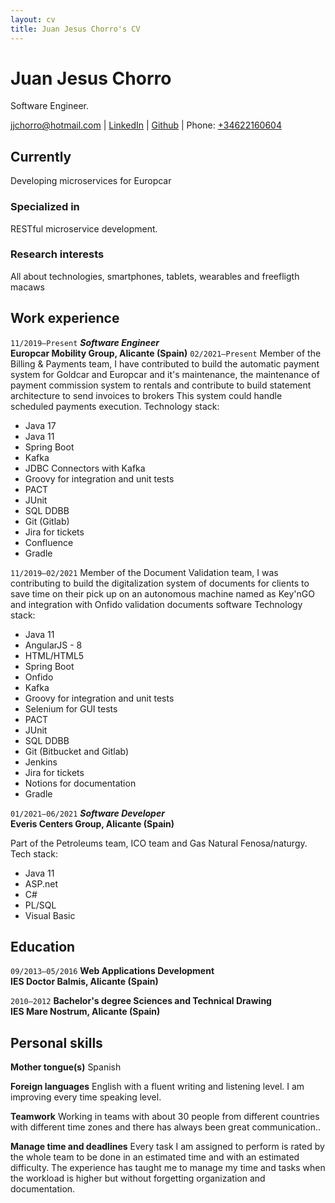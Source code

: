 ```yaml
---
layout: cv
title: Juan Jesus Chorro's CV
---
```

# Juan Jesus Chorro
Software Engineer.

<div id="webaddress">
<a href="jjchorro@hotmail.com">jjchorro@hotmail.com</a> | <a href="https://www.linkedin.com/in/juan-jesus-chorro-monllor-a13a38131" target="_blank">LinkedIn</a> | <a href="https://github.com/jjchorro" target="_blank">Github</a> | Phone: <a href="tel:+34622160604">+34622160604</a>
</div>


## Currently

Developing microservices for Europcar

### Specialized in

RESTful microservice development.


### Research interests

All about technologies, smartphones, tablets, wearables and freefligth macaws

## Work experience

`11/2019–Present`
__*Software Engineer*__<br>
__Europcar Mobility Group, Alicante (Spain)__
`02/2021–Present`
Member of the Billing & Payments team, I have contributed to build the automatic payment system for Goldcar and Europcar and it's maintenance, the maintenance of payment commission system to rentals and contribute to build statement architecture to send invoices to brokers
This system could handle scheduled payments execution.
Technology stack:
- Java 17
- Java 11
- Spring Boot
- Kafka
- JDBC Connectors with Kafka
- Groovy for integration and unit tests
- PACT
- JUnit
- SQL DDBB
- Git (Gitlab)
- Jira for tickets
- Confluence
- Gradle

`11/2019–02/2021`
Member of the Document Validation team, I was contributing to build the digitalization system of documents for clients to save time on their pick up on an autonomous machine named as Key'nGO and integration with Onfido validation documents software
Technology stack:
- Java 11
- AngularJS - 8
- HTML/HTML5
- Spring Boot
- Onfido
- Kafka
- Groovy for integration and unit tests
- Selenium for GUI tests
- PACT
- JUnit
- SQL DDBB
- Git (Bitbucket and Gitlab)
- Jenkins
- Jira for tickets
- Notions for documentation
- Gradle


`01/2021–06/2021`
__*Software Developer*__<br>
__Everis Centers Group, Alicante (Spain)__

Part of the Petroleums team, ICO team and Gas Natural Fenosa/naturgy.
Tech stack:
- Java 11
- ASP.net
- C#
- PL/SQL
- Visual Basic

## Education

`09/2013–05/2016`
__Web Applications Development__<br>
__IES Doctor Balmis, Alicante (Spain)__

`2010–2012`
__Bachelor's degree Sciences and Technical Drawing__<br>
__IES Mare Nostrum, Alicante (Spain)__

## Personal skills

__Mother tongue(s)__
Spanish

__Foreign languages__
English with a fluent writing and listening level. I am improving every time speaking level.

__Teamwork__
Working in teams with about 30 people from different countries with different time zones and
there has always been great communication..

__Manage time and deadlines__
Every task I am assigned to perform is rated by the whole team to be done in an estimated 
time and with an estimated difficulty. The experience has taught me to manage my time and
tasks when the workload is higher but without forgetting organization and documentation.



<!-- ### Footer

Last updated: September 2022 -->


